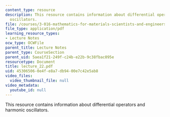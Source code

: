 ```yaml
---
content_type: resource
description: This resource contains information about differential operators and harmonic
  oscillators.
file: /courses/3-016-mathematics-for-materials-scientists-and-engineers-fall-2005/453065060e4fe8a7db9400e7c42e5ab8_lecture_22.pdf
file_type: application/pdf
learning_resource_types:
- Lecture Notes
ocw_type: OCWFile
parent_title: Lecture Notes
parent_type: CourseSection
parent_uid: 5aea1f21-249f-c24b-e22b-9c38fbac095e
resourcetype: Document
title: lecture_22.pdf
uid: 45306506-0e4f-e8a7-db94-00e7c42e5ab8
video_files:
  video_thumbnail_file: null
video_metadata:
  youtube_id: null
---
```

This resource contains information about differential operators and harmonic oscillators.

